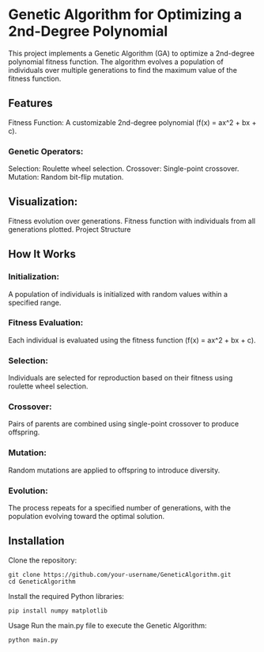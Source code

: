 # Genetic Algorithm for Optimizing a 2nd-Degree Polynomial
This project implements a Genetic Algorithm (GA) to optimize a 2nd-degree polynomial fitness function. The algorithm evolves a population of individuals over multiple generations to find the maximum value of the fitness function.

## Features
Fitness Function: A customizable 2nd-degree polynomial (f(x) = ax^2 + bx + c).
### Genetic Operators:
Selection: Roulette wheel selection.
Crossover: Single-point crossover.
Mutation: Random bit-flip mutation.
## Visualization:
Fitness evolution over generations.
Fitness function with individuals from all generations plotted.
Project Structure
## How It Works
### Initialization:
A population of individuals is initialized with random values within a specified range.
### Fitness Evaluation:
Each individual is evaluated using the fitness function (f(x) = ax^2 + bx + c).
### Selection:
Individuals are selected for reproduction based on their fitness using roulette wheel selection.
### Crossover:
Pairs of parents are combined using single-point crossover to produce offspring.
### Mutation:
Random mutations are applied to offspring to introduce diversity.
### Evolution:
The process repeats for a specified number of generations, with the population evolving toward the optimal solution.
## Installation
Clone the repository:
```
git clone https://github.com/your-username/GeneticAlgorithm.git
cd GeneticAlgorithm
```
Install the required Python libraries:
```
pip install numpy matplotlib
```
Usage
Run the main.py file to execute the Genetic Algorithm:
```
python main.py
```
